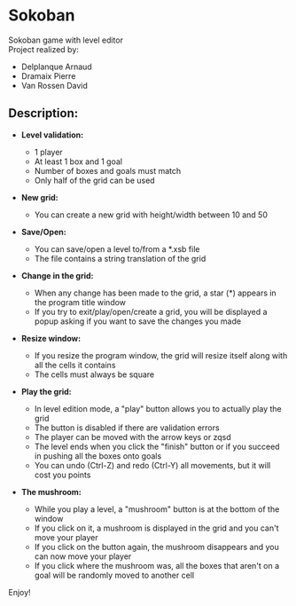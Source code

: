 # Sokoban

Sokoban game with level editor  
Project realized by:  
- Delplanque Arnaud
- Dramaix Pierre
- Van Rossen David

## Description:

- **Level validation:**
  - 1 player
  - At least 1 box and 1 goal
  - Number of boxes and goals must match
  - Only half of the grid can be used

- **New grid:**
  - You can create a new grid with height/width between 10 and 50

- **Save/Open:**
  - You can save/open a level to/from a *.xsb file
  - The file contains a string translation of the grid

- **Change in the grid:**
  - When any change has been made to the grid, a star (*) appears in the program title window
  - If you try to exit/play/open/create a grid, you will be displayed a popup asking if you want to save the changes you made

- **Resize window:**
  - If you resize the program window, the grid will resize itself along with all the cells it contains
  - The cells must always be square

- **Play the grid:**
  - In level edition mode, a "play" button allows you to actually play the grid
  - The button is disabled if there are validation errors
  - The player can be moved with the arrow keys or zqsd
  - The level ends when you click the "finish" button or if you succeed in pushing all the boxes onto goals
  - You can undo (Ctrl-Z) and redo (Ctrl-Y) all movements, but it will cost you points

- **The mushroom:**
  - While you play a level, a "mushroom" button is at the bottom of the window
  - If you click on it, a mushroom is displayed in the grid and you can't move your player
  - If you click on the button again, the mushroom disappears and you can now move your player
  - If you click where the mushroom was, all the boxes that aren't on a goal will be randomly moved to another cell

Enjoy!
